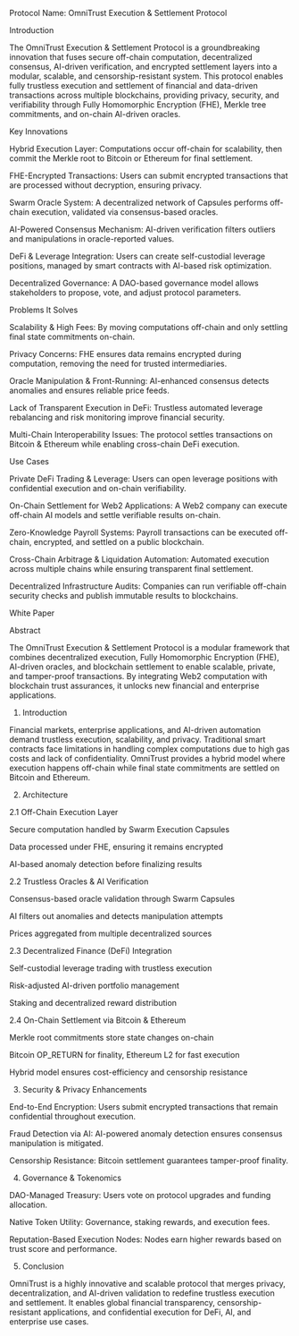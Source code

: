 Protocol Name: OmniTrust Execution & Settlement Protocol

Introduction

The OmniTrust Execution & Settlement Protocol is a groundbreaking innovation that fuses secure off-chain computation, decentralized consensus, AI-driven verification, and encrypted settlement layers into a modular, scalable, and censorship-resistant system. This protocol enables fully trustless execution and settlement of financial and data-driven transactions across multiple blockchains, providing privacy, security, and verifiability through Fully Homomorphic Encryption (FHE), Merkle tree commitments, and on-chain AI-driven oracles.

Key Innovations

Hybrid Execution Layer: Computations occur off-chain for scalability, then commit the Merkle root to Bitcoin or Ethereum for final settlement.

FHE-Encrypted Transactions: Users can submit encrypted transactions that are processed without decryption, ensuring privacy.

Swarm Oracle System: A decentralized network of Capsules performs off-chain execution, validated via consensus-based oracles.

AI-Powered Consensus Mechanism: AI-driven verification filters outliers and manipulations in oracle-reported values.

DeFi & Leverage Integration: Users can create self-custodial leverage positions, managed by smart contracts with AI-based risk optimization.

Decentralized Governance: A DAO-based governance model allows stakeholders to propose, vote, and adjust protocol parameters.

Problems It Solves

Scalability & High Fees: By moving computations off-chain and only settling final state commitments on-chain.

Privacy Concerns: FHE ensures data remains encrypted during computation, removing the need for trusted intermediaries.

Oracle Manipulation & Front-Running: AI-enhanced consensus detects anomalies and ensures reliable price feeds.

Lack of Transparent Execution in DeFi: Trustless automated leverage rebalancing and risk monitoring improve financial security.

Multi-Chain Interoperability Issues: The protocol settles transactions on Bitcoin & Ethereum while enabling cross-chain DeFi execution.

Use Cases

Private DeFi Trading & Leverage: Users can open leverage positions with confidential execution and on-chain verifiability.

On-Chain Settlement for Web2 Applications: A Web2 company can execute off-chain AI models and settle verifiable results on-chain.

Zero-Knowledge Payroll Systems: Payroll transactions can be executed off-chain, encrypted, and settled on a public blockchain.

Cross-Chain Arbitrage & Liquidation Automation: Automated execution across multiple chains while ensuring transparent final settlement.

Decentralized Infrastructure Audits: Companies can run verifiable off-chain security checks and publish immutable results to blockchains.

White Paper

Abstract

The OmniTrust Execution & Settlement Protocol is a modular framework that combines decentralized execution, Fully Homomorphic Encryption (FHE), AI-driven oracles, and blockchain settlement to enable scalable, private, and tamper-proof transactions. By integrating Web2 computation with blockchain trust assurances, it unlocks new financial and enterprise applications.

1. Introduction

Financial markets, enterprise applications, and AI-driven automation demand trustless execution, scalability, and privacy. Traditional smart contracts face limitations in handling complex computations due to high gas costs and lack of confidentiality. OmniTrust provides a hybrid model where execution happens off-chain while final state commitments are settled on Bitcoin and Ethereum.

2. Architecture

2.1 Off-Chain Execution Layer

Secure computation handled by Swarm Execution Capsules

Data processed under FHE, ensuring it remains encrypted

AI-based anomaly detection before finalizing results

2.2 Trustless Oracles & AI Verification

Consensus-based oracle validation through Swarm Capsules

AI filters out anomalies and detects manipulation attempts

Prices aggregated from multiple decentralized sources

2.3 Decentralized Finance (DeFi) Integration

Self-custodial leverage trading with trustless execution

Risk-adjusted AI-driven portfolio management

Staking and decentralized reward distribution

2.4 On-Chain Settlement via Bitcoin & Ethereum

Merkle root commitments store state changes on-chain

Bitcoin OP_RETURN for finality, Ethereum L2 for fast execution

Hybrid model ensures cost-efficiency and censorship resistance

3. Security & Privacy Enhancements

End-to-End Encryption: Users submit encrypted transactions that remain confidential throughout execution.

Fraud Detection via AI: AI-powered anomaly detection ensures consensus manipulation is mitigated.

Censorship Resistance: Bitcoin settlement guarantees tamper-proof finality.

4. Governance & Tokenomics

DAO-Managed Treasury: Users vote on protocol upgrades and funding allocation.

Native Token Utility: Governance, staking rewards, and execution fees.

Reputation-Based Execution Nodes: Nodes earn higher rewards based on trust score and performance.

5. Conclusion

OmniTrust is a highly innovative and scalable protocol that merges privacy, decentralization, and AI-driven validation to redefine trustless execution and settlement. It enables global financial transparency, censorship-resistant applications, and confidential execution for DeFi, AI, and enterprise use cases.
